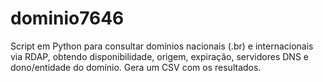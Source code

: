 # dominio7646
Script em Python para consultar domínios nacionais (.br) e internacionais via RDAP, obtendo disponibilidade, origem, expiração, servidores DNS e dono/entidade do domínio. Gera um CSV com os resultados.
